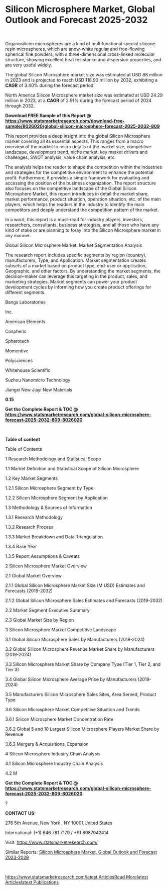 <h1>Silicon Microsphere Market, Global Outlook and Forecast 2025-2032</h1><br/><p>Organosilicon microspheres are a kind of multifunctional special silicone resin microspheres, which are snow-white regular and free-flowing spherical fine powders, with a three-dimensional cross-linked molecular structure, showing excellent heat resistance and dispersion properties, and are very useful widely.</p>
 
 
 
 <p>The global Silicon Microsphere market size was estimated at USD 88 million in 2023 and is projected to reach USD 118.90 million by 2032, exhibiting a <strong>CAGR</strong> of 3.40% during the forecast period.</p>
 
 
 
 <p>North America Silicon Microsphere market size was estimated at USD 24.29 million in 2023, at a <strong>CAGR</strong> of 2.91% during the forecast period of 2024 through 2032.</p>
 
 
 
 <p><strong>Download FREE Sample of this Report @ <a href="https://www.statsmarketresearch.com/download-free-sample/8026020/global-silicon-microsphere-forecast-2025-2032-809">https://www.statsmarketresearch.com/download-free-sample/8026020/global-silicon-microsphere-forecast-2025-2032-809</a></strong></p>
 
 
 
 <p>This report provides a deep insight into the global Silicon Microsphere market covering all its essential aspects. This ranges from a macro overview of the market to micro details of the market size, competitive landscape, development trend, niche market, key market drivers and challenges, SWOT analysis, value chain analysis, etc.</p>
 
 
 
 <p>The analysis helps the reader to shape the competition within the industries and strategies for the competitive environment to enhance the potential profit. Furthermore, it provides a simple framework for evaluating and accessing the position of the business organization. The report structure also focuses on the competitive landscape of the Global Silicon Microsphere Market, this report introduces in detail the market share, market performance, product situation, operation situation, etc. of the main players, which helps the readers in the industry to identify the main competitors and deeply understand the competition pattern of the market.</p>
 
 
 
 <p>In a word, this report is a must-read for industry players, investors, researchers, consultants, business strategists, and all those who have any kind of stake or are planning to foray into the Silicon Microsphere market in any manner.</p>
 
 
 
 <p>Global Silicon Microsphere Market: Market Segmentation Analysis</p>
 
 
 
 <p>The research report includes specific segments by region (country), manufacturers, Type, and Application. Market segmentation creates subsets of a market based on product type, end-user or application, Geographic, and other factors. By understanding the market segments, the decision-maker can leverage this targeting in the product, sales, and marketing strategies. Market segments can power your product development cycles by informing how you create product offerings for different segments.</p>
 
 
 
 <p>Bangs Laboratories</p>
 
 
 
 <p>Inc.</p>
 
 
 
 <p>American Elements</p>
 
 
 
 <p>Cospheric</p>
 
 
 
 <p>Spherotech</p>
 
 
 
 <p>Momentive</p>
 
 
 
 <p>Polysciences</p>
 
 
 
 <p>Whitehouse Scientific</p>
 
 
 
 <p>Suzhou Nanomicro Technology</p>
 
 
 
 <p>Jiangxi New Jiayi New Materials</p>
 
 
 
 <p><strong>0.15</strong></p>
 
 
 
 <div><b>Get the Complete Report & TOC @ <a href="https://www.statsmarketresearch.com/global-silicon-microsphere-forecast-2025-2032-809-8026020">https://www.statsmarketresearch.com/global-silicon-microsphere-forecast-2025-2032-809-8026020</a></b></div>
 
 
 
 <p><br />
 
 <b>Table of content</b></p>
 
 
 
 <p>Table of Contents<br />
 
 1 Research Methodology and Statistical Scope<br />
 
 1.1 Market Definition and Statistical Scope of Silicon Microsphere<br />
 
 1.2 Key Market Segments<br />
 
 1.2.1 Silicon Microsphere Segment by Type<br />
 
 1.2.2 Silicon Microsphere Segment by Application<br />
 
 1.3 Methodology & Sources of Information<br />
 
 1.3.1 Research Methodology<br />
 
 1.3.2 Research Process<br />
 
 1.3.3 Market Breakdown and Data Triangulation<br />
 
 1.3.4 Base Year<br />
 
 1.3.5 Report Assumptions & Caveats<br />
 
 2 Silicon Microsphere Market Overview<br />
 
 2.1 Global Market Overview<br />
 
 2.1.1 Global Silicon Microsphere Market Size (M USD) Estimates and Forecasts (2019-2032)<br />
 
 2.1.2 Global Silicon Microsphere Sales Estimates and Forecasts (2019-2032)<br />
 
 2.2 Market Segment Executive Summary<br />
 
 2.3 Global Market Size by Region<br />
 
 3 Silicon Microsphere Market Competitive Landscape<br />
 
 3.1 Global Silicon Microsphere Sales by Manufacturers (2019-2024)<br />
 
 3.2 Global Silicon Microsphere Revenue Market Share by Manufacturers (2019-2024)<br />
 
 3.3 Silicon Microsphere Market Share by Company Type (Tier 1, Tier 2, and Tier 3)<br />
 
 3.4 Global Silicon Microsphere Average Price by Manufacturers (2019-2024)<br />
 
 3.5 Manufacturers Silicon Microsphere Sales Sites, Area Served, Product Type<br />
 
 3.6 Silicon Microsphere Market Competitive Situation and Trends<br />
 
 3.6.1 Silicon Microsphere Market Concentration Rate<br />
 
 3.6.2 Global 5 and 10 Largest Silicon Microsphere Players Market Share by Revenue<br />
 
 3.6.3 Mergers & Acquisitions, Expansion<br />
 
 4 Silicon Microsphere Industry Chain Analysis<br />
 
 4.1 Silicon Microsphere Industry Chain Analysis<br />
 
 4.2 M</p>
 
 
 
 <div><b>Get the Complete Report & TOC @ <a href="https://www.statsmarketresearch.com/global-silicon-microsphere-forecast-2025-2032-809-8026020">https://www.statsmarketresearch.com/global-silicon-microsphere-forecast-2025-2032-809-8026020</a></b></div>
 
 
 
 <p>? </p>
 
 
 
 <p><b>CONTACT US:</b><br />
 
 276 5th Avenue, New York , NY 10001,United States<br />
 
 International: (+1) 646 781 7170 / +91 8087042414<br />
 
 Visit: <a href="https://www.statsmarketresearch.com/">https://www.statsmarketresearch.com/</a><br />
 
 Similar Reports: <a href="https://www.statsmarketresearch.com/global-silicon-microsphere-forecast-2025-2032-809-8026020">Silicon Microsphere Market, Global Outlook and Forecast 2023-2029</a><br />
 
 <br />
 
 <a href="https://gyeongbokgung.com">https://www.statsmarketresearch.com/</a><a href="https://hallyeomaritime.com">latest Articles</a><a href="https://jingwansa.com">Read More</a><a href="https://nguoiviet.jp/">latest Articles</a><a href="https://www.intelmarketresearch.com/">latest Publications</a></p>